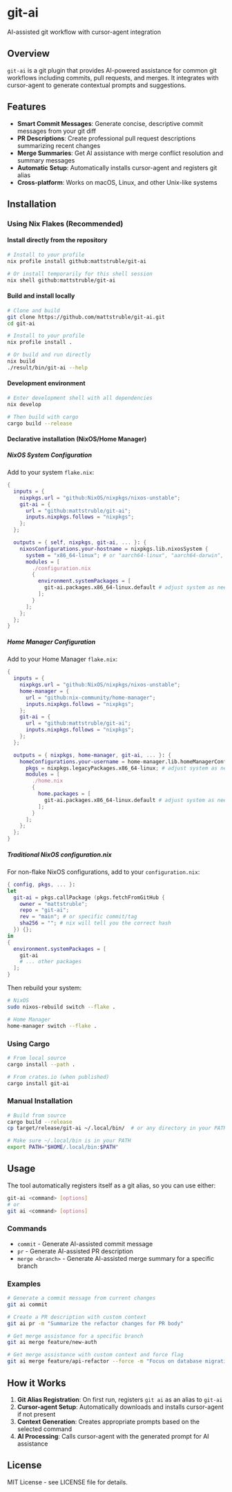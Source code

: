 # git-ai

AI-assisted git workflow with cursor-agent integration

## Overview

`git-ai` is a git plugin that provides AI-powered assistance for common git workflows including commits, pull requests, and merges. It integrates with cursor-agent to generate contextual prompts and suggestions.

## Features

- **Smart Commit Messages**: Generate concise, descriptive commit messages from your git diff
- **PR Descriptions**: Create professional pull request descriptions summarizing recent changes
- **Merge Summaries**: Get AI assistance with merge conflict resolution and summary messages
- **Automatic Setup**: Automatically installs cursor-agent and registers git alias
- **Cross-platform**: Works on macOS, Linux, and other Unix-like systems

## Installation

### Using Nix Flakes (Recommended)

#### Install directly from the repository

```bash
# Install to your profile
nix profile install github:mattstruble/git-ai

# Or install temporarily for this shell session
nix shell github:mattstruble/git-ai
```

#### Build and install locally

```bash
# Clone and build
git clone https://github.com/mattstruble/git-ai.git
cd git-ai

# Install to your profile
nix profile install .

# Or build and run directly
nix build
./result/bin/git-ai --help
```

#### Development environment

```bash
# Enter development shell with all dependencies
nix develop

# Then build with cargo
cargo build --release
```

#### Declarative installation (NixOS/Home Manager)

##### NixOS System Configuration

Add to your system `flake.nix`:

```nix
{
  inputs = {
    nixpkgs.url = "github:NixOS/nixpkgs/nixos-unstable";
    git-ai = {
      url = "github:mattstruble/git-ai";
      inputs.nixpkgs.follows = "nixpkgs";
    };
  };

  outputs = { self, nixpkgs, git-ai, ... }: {
    nixosConfigurations.your-hostname = nixpkgs.lib.nixosSystem {
      system = "x86_64-linux"; # or "aarch64-linux", "aarch64-darwin", etc.
      modules = [
        ./configuration.nix
        {
          environment.systemPackages = [
            git-ai.packages.x86_64-linux.default # adjust system as needed
          ];
        }
      ];
    };
  };
}
```

##### Home Manager Configuration

Add to your Home Manager `flake.nix`:

```nix
{
  inputs = {
    nixpkgs.url = "github:NixOS/nixpkgs/nixos-unstable";
    home-manager = {
      url = "github:nix-community/home-manager";
      inputs.nixpkgs.follows = "nixpkgs";
    };
    git-ai = {
      url = "github:mattstruble/git-ai";
      inputs.nixpkgs.follows = "nixpkgs";
    };
  };

  outputs = { nixpkgs, home-manager, git-ai, ... }: {
    homeConfigurations.your-username = home-manager.lib.homeManagerConfiguration {
      pkgs = nixpkgs.legacyPackages.x86_64-linux; # adjust system as needed
      modules = [
        ./home.nix
        {
          home.packages = [
            git-ai.packages.x86_64-linux.default # adjust system as needed
          ];
        }
      ];
    };
  };
}
```

##### Traditional NixOS configuration.nix

For non-flake NixOS configurations, add to your `configuration.nix`:

```nix
{ config, pkgs, ... }:
let
  git-ai = pkgs.callPackage (pkgs.fetchFromGitHub {
    owner = "mattstruble";
    repo = "git-ai";
    rev = "main"; # or specific commit/tag
    sha256 = ""; # nix will tell you the correct hash
  }) {};
in
{
  environment.systemPackages = [
    git-ai
    # ... other packages
  ];
}
```

Then rebuild your system:
```bash
# NixOS
sudo nixos-rebuild switch --flake .

# Home Manager
home-manager switch --flake .
```

### Using Cargo

```bash
# From local source
cargo install --path .

# From crates.io (when published)
cargo install git-ai
```

### Manual Installation

```bash
# Build from source
cargo build --release
cp target/release/git-ai ~/.local/bin/  # or any directory in your PATH

# Make sure ~/.local/bin is in your PATH
export PATH="$HOME/.local/bin:$PATH"
```

## Usage

The tool automatically registers itself as a git alias, so you can use either:

```bash
git-ai <command> [options]
# or
git ai <command> [options]
```

### Commands

- `commit` - Generate AI-assisted commit message
- `pr` - Generate AI-assisted PR description
- `merge <branch>` - Generate AI-assisted merge summary for a specific branch

### Examples

```bash
# Generate a commit message from current changes
git ai commit

# Create a PR description with custom context
git ai pr -m "Summarize the refactor changes for PR body"

# Get merge assistance for a specific branch
git ai merge feature/new-auth

# Get merge assistance with custom context and force flag
git ai merge feature/api-refactor --force -m "Focus on database migration conflicts"
```

## How it Works

1. **Git Alias Registration**: On first run, registers `git ai` as an alias to `git-ai`
2. **Cursor-agent Setup**: Automatically downloads and installs cursor-agent if not present
3. **Context Generation**: Creates appropriate prompts based on the selected command
4. **AI Processing**: Calls cursor-agent with the generated prompt for AI assistance

## License

MIT License - see LICENSE file for details.
